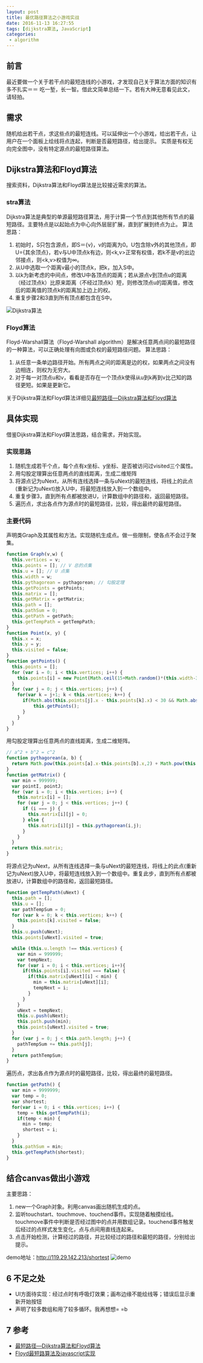```yaml
---
layout: post
title: 最优路径算法之小游戏实战
date: 2016-11-13 16:27:55
tags: [dijkstra算法, JavaScript]
categories:
 - algorithm
---
```


## 前言
最近要做一个关于若干点的最短连线的小游戏，才发现自己关于算法方面的知识有多不扎实＝＝ 吃一堑，长一智。借此文简单总结一下。若有大神无意看见此文，请轻拍。
<!-- more -->
## 需求
随机给出若干点，求这些点的最短连线。可以延伸出一个小游戏，给出若干点，让用户在一个面板上绘线将点连起，判断是否最短路径，给出提示。
实质是有权无向完全图中，没有特定源点的最短路径算法。

## Dijkstra算法和Floyd算法
搜索资料，Dijkstra算法和Floyd算法是比较接近需求的算法。

### stra算法
Dijkstra算法是典型的单源最短路径算法，用于计算一个节点到其他所有节点的最短路径。主要特点是以起始点为中心向外层层扩展，直到扩展到终点为止。
算法思路：
1. 初始时，S只包含源点，即S＝{v}，v的距离为0。U包含除v外的其他顶点，即U={其余顶点}，若v与U中顶点k有边，则<k,v>正常有权值，若k不是v的出边邻接点，则<k,v>权值为∞。
2. 从U中选取一个距离v最小的顶点k，把k，加入S中。
3. 以k为新考虑的中间点，修改U中各顶点的距离；若从源点v到顶点u的距离（经过顶点k）比原来距离（不经过顶点k）短，则修改顶点u的距离值，修改后的距离值的顶点k的距离加上边上的权。
4. 重复步骤2和3直到所有顶点都包含在S中。

![Dijkstra算法](/assets/img/2016/11/shortest-1.gif)

### Floyd算法
Floyd-Warshall算法（Floyd-Warshall algorithm）是解决任意两点间的最短路径的一种算法，可以正确处理有向图或负权的最短路径问题。
算法思路：
1. 从任意一条单边路径开始。所有两点之间的距离是边的权，如果两点之间没有边相连，则权为无穷大。
2. 对于每一对顶点u和v，看看是否存在一个顶点k使得从u到k再到v比己知的路径更短。如果是更新它。

关于Dijkstra算法和Floyd算法详细见[最短路径—Dijkstra算法和Floyd算法](http://www.cnblogs.com/biyeymyhjob/archive/2012/07/31/2615833.html)

## 具体实现
借鉴Dijkstra算法和Floyd算法思路，结合需求，开始实现。
### 实现思路
1. 随机生成若干个点，每个点有x坐标、y坐标、是否被访问过visited三个属性。
2. 用勾股定理算出任意两点的直线距离，生成二维矩阵
3. 将源点记为uNext，从所有连线选择一条与uNext的最短连线，将线上的此点(重新记为uNext)放入U中，将最短连线放入到一个数组中。
4. 重复步骤3，直到所有点都被放进U，计算数组中的路径和，返回最短路径。
5. 遍历点，求出各点作为源点时的最短路径，比较，得出最终的最短路径。

### 主要代码
声明类Graph及其属性和方法。实现随机生成点。做一些限制，使各点不会过于聚集。
``` js
function Graph(v,w) {
  this.vertices = v;
  this.points = []; // V 总的点集
  this.u = []; // U 点集
  this.width = w;
  this.pythagorean = pythagorean; // 勾股定理
  this.getPoints = getPoints;
  this.matrix = [];
  this.getMatrix = getMatrix;
  this.path = [];
  this.pathSum = 0;
  this.getPath = getPath;
  this.getTempPath = getTempPath;
}
function Point(x, y) {
  this.x = x;
  this.y = y;
  this.visited = false;
}
function getPoints() {
  this.points = [];
  for (var i = 0; i < this.vertices; i++) {
    this.points[i] = new Point(Math.ceil(15+Math.random()*(this.width-30)),Math.ceil(15+Math.random()*(this.width-30)));
  }
  for (var j = 0; j < this.vertices; j++) {
    for(var k = j+1; k < this.vertices; k++) {
      if(Math.abs(this.points[j].x - this.points[k].x) < 30 && Math.abs(this.points[j].y - this.points[k].y) < 30) {
          this.getPoints();
      }
    }
  }
}
```
用勾股定理算出任意两点的直线距离，生成二维矩阵。
``` js
// a^2 + b^2 = c^2
function pythagorean(a, b) {
  return Math.pow(this.points[a].x-this.points[b].x,2) + Math.pow(this.points[a].y-this.points[b].y,2);
}
function getMatrix() {
  var min = 999999;
  var pointI, pointJ;
  for (var i = 0; i < this.vertices; i++) {
    this.matrix[i] = [];
    for (var j = 0; j < this.vertices; j++) {
      if (i === j) {
        this.matrix[i][j] = 0;
      } else {
        this.matrix[i][j] = this.pythagorean(i,j);
      }
    }
  }
  return this.matrix;
}
```
将源点记为uNext，从所有连线选择一条与uNext的最短连线，将线上的此点(重新记为uNext)放入U中，将最短连线放入到一个数组中。重复此步，直到所有点都被放进U，计算数组中的路径和，返回最短路径。
``` js
function getTempPath(uNext) {
  this.path = [];
  this.u = [];
  var pathTempSum = 0;
  for (var k = 0; k < this.vertices; k++) {
    this.points[k].visited = false;
  }
  this.u.push(uNext);
  this.points[uNext].visited = true;

  while (this.u.length !== this.vertices) {
    var min = 999999;
    var tempNext;
    for (var i = 0; i < this.vertices; i++){
      if(this.points[i].visited === false) {
        if(this.matrix[uNext][i] < min) {
          min = this.matrix[uNext][i];
          tempNext = i;
        }
      }
    }
    uNext = tempNext;
    this.u.push(uNext);
    this.path.push(min);
    this.points[uNext].visited = true;
  }
  for (var j = 0; j < this.path.length; j++) {
    pathTempSum += this.path[j];
  }
  return pathTempSum;
}
```
遍历点，求出各点作为源点时的最短路径，比较，得出最终的最短路径。
``` js
function getPath() {
  var min = 9999999;
  var temp = 0;
  var shortest;
  for(var i = 0; i < this.vertices; i++) {
    temp = this.getTempPath(i);
    if(temp < min) {
      min = temp;
      shortest = i;
    }
  }
  this.pathSum = min;
  this.getTempPath(shortest);
}
```
## 结合canvas做出小游戏
主要思路：
1. new一个Graph对象。利用canvas画出随机生成的点。
2. 监听touchstart、touchmove、touchend事件。实现随着触摸绘线。touchmove事件中判断是否经过图中的点并用数组记录。touchend事件触发后经过的点样式发生变化，点与点间用直线连起来。
3. 点击开始检测，计算经过的路径，并比较经过的路径和最短的路径，分别给出提示。

demo地址：http://119.29.142.213/shortest
![demo](/assets/img/2016/11/shortest-2.png)

## 6 不足之处
 - UI方面待实现：经过点时有呼吸灯效果；画布边缘不能绘线等；错误后显示重新开始按钮
 - 声明了较多数组和用了较多循环。我再想想= =b

## 7 参考
- [最短路径—Dijkstra算法和Floyd算法](http://www.cnblogs.com/biyeymyhjob/archive/2012/07/31/2615833.html)
- [Floyd最短路算法及javascript实现](http://www.108js.com/article/article5/50041.html?id=898)
